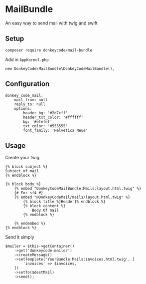 # MailBundle

An easy way to send mail with twig and swift

## Setup

````
composer require donkeycode/mail-bundle
````

Add in `AppKernel.php`

````
new DonkeyCode\MailBundle\DonkeyCodeMailBundle(),
````

## Configuration

````
donkey_code_mail:
    mail_from: null
    reply_to: null
    options:
        header_bg: '#2d7cff'
        header_txt_color: '#ffffff'
        bg: '#efefef'
        txt_color: '#555555'
        font_family: 'Helvetica Neue'
````


## Usage

Create your twig


````
{% block subject %}
Subject of mail
{% endblock %}

{% block body %}
    {% embed "DonkeyCodeMailBundle:Mails:layout.html.twig" %}
    {# For sf4 #}
    {% embed "@DonkeyCodeMail/mails/layout.html.twig" %}
        {% block title %}Header{% endblock %}
        {% block content %}
            Body Of mail
        {% endblock %}

    {% endembed %}
{% endblock %}
````



Send it simply

````
$mailer = $this->getContainer()
    ->get('donkeycode.mailer')
    ->createMessage()
    ->setTemplate('YourBundle:Mails:invoices.html.twig', [
        'invoices' => $invoices,
    ])
    ->setTo($destMail)
    ->send();
````

